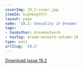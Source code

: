 ```yaml
---
coverImg: 19.2-cover.jpg
itemId: bcphbugth7l
layout: page
name: '19.2: Sexuality in Dreams'
tags:
- hasAuthor: dreamnetwork
- hasTag: dream-network-volume-19
type: post
urlSlug: '19.2'
---
```

<a href="../files/pdfs/Volume_19/19.2-Dream-Network-Vol-19-No-2.pdf" download="">Download issue 19.2</a>